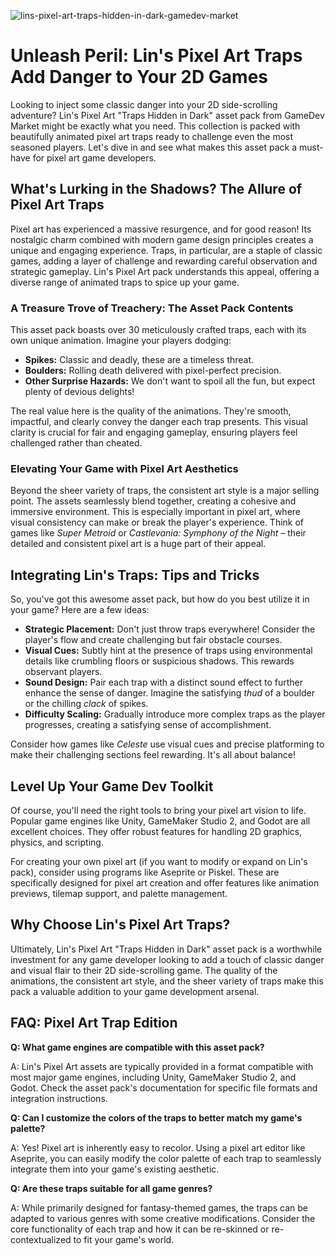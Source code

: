![lins-pixel-art-traps-hidden-in-dark-gamedev-market](https://images.pexels.com/photos/11280357/pexels-photo-11280357.jpeg?auto=compress&cs=tinysrgb&fit=crop&h=627&w=1200)

# Unleash Peril: Lin's Pixel Art Traps Add Danger to Your 2D Games

Looking to inject some classic danger into your 2D side-scrolling adventure? Lin's Pixel Art "Traps Hidden in Dark" asset pack from GameDev Market might be exactly what you need. This collection is packed with beautifully animated pixel art traps ready to challenge even the most seasoned players. Let's dive in and see what makes this asset pack a must-have for pixel art game developers.

## What's Lurking in the Shadows? The Allure of Pixel Art Traps

Pixel art has experienced a massive resurgence, and for good reason! Its nostalgic charm combined with modern game design principles creates a unique and engaging experience. Traps, in particular, are a staple of classic games, adding a layer of challenge and rewarding careful observation and strategic gameplay. Lin's Pixel Art pack understands this appeal, offering a diverse range of animated traps to spice up your game.

### A Treasure Trove of Treachery: The Asset Pack Contents

This asset pack boasts over 30 meticulously crafted traps, each with its own unique animation. Imagine your players dodging:

*   **Spikes:** Classic and deadly, these are a timeless threat.
*   **Boulders:** Rolling death delivered with pixel-perfect precision.
*   **Other Surprise Hazards:** We don't want to spoil all the fun, but expect plenty of devious delights!

The real value here is the quality of the animations. They're smooth, impactful, and clearly convey the danger each trap presents. This visual clarity is crucial for fair and engaging gameplay, ensuring players feel challenged rather than cheated.

### Elevating Your Game with Pixel Art Aesthetics

Beyond the sheer variety of traps, the consistent art style is a major selling point. The assets seamlessly blend together, creating a cohesive and immersive environment. This is especially important in pixel art, where visual consistency can make or break the player's experience. Think of games like *Super Metroid* or *Castlevania: Symphony of the Night* – their detailed and consistent pixel art is a huge part of their appeal.

## Integrating Lin's Traps: Tips and Tricks

So, you've got this awesome asset pack, but how do you best utilize it in your game? Here are a few ideas:

*   **Strategic Placement:** Don't just throw traps everywhere! Consider the player's flow and create challenging but fair obstacle courses.
*   **Visual Cues:** Subtly hint at the presence of traps using environmental details like crumbling floors or suspicious shadows. This rewards observant players.
*   **Sound Design:** Pair each trap with a distinct sound effect to further enhance the sense of danger. Imagine the satisfying *thud* of a boulder or the chilling *clack* of spikes.
*   **Difficulty Scaling:** Gradually introduce more complex traps as the player progresses, creating a satisfying sense of accomplishment.

Consider how games like *Celeste* use visual cues and precise platforming to make their challenging sections feel rewarding. It's all about balance!

## Level Up Your Game Dev Toolkit

Of course, you'll need the right tools to bring your pixel art vision to life. Popular game engines like Unity, GameMaker Studio 2, and Godot are all excellent choices. They offer robust features for handling 2D graphics, physics, and scripting.

For creating your own pixel art (if you want to modify or expand on Lin's pack), consider using programs like Aseprite or Piskel. These are specifically designed for pixel art creation and offer features like animation previews, tilemap support, and palette management.

## Why Choose Lin's Pixel Art Traps?

Ultimately, Lin's Pixel Art "Traps Hidden in Dark" asset pack is a worthwhile investment for any game developer looking to add a touch of classic danger and visual flair to their 2D side-scrolling game. The quality of the animations, the consistent art style, and the sheer variety of traps make this pack a valuable addition to your game development arsenal.

## FAQ: Pixel Art Trap Edition

**Q: What game engines are compatible with this asset pack?**

A: Lin's Pixel Art assets are typically provided in a format compatible with most major game engines, including Unity, GameMaker Studio 2, and Godot. Check the asset pack's documentation for specific file formats and integration instructions.

**Q: Can I customize the colors of the traps to better match my game's palette?**

A: Yes! Pixel art is inherently easy to recolor. Using a pixel art editor like Aseprite, you can easily modify the color palette of each trap to seamlessly integrate them into your game's existing aesthetic.

**Q: Are these traps suitable for all game genres?**

A: While primarily designed for fantasy-themed games, the traps can be adapted to various genres with some creative modifications. Consider the core functionality of each trap and how it can be re-skinned or re-contextualized to fit your game's world.
